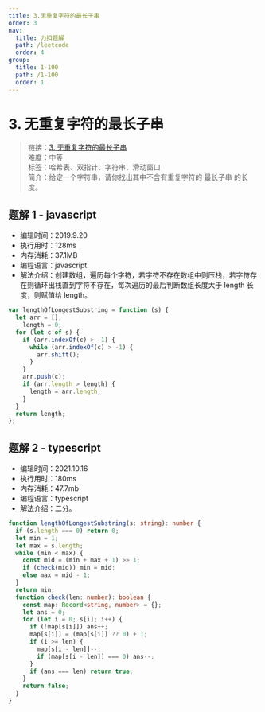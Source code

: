 ```yaml
---
title: 3.无重复字符的最长子串
order: 3
nav:
  title: 力扣题解
  path: /leetcode
  order: 4
group:
  title: 1-100
  path: /1-100
  order: 1
---
```


# 3. 无重复字符的最长子串

> 链接：[3. 无重复字符的最长子串](https://leetcode-cn.com/problems/longest-substring-without-repeating-characters/)  
> 难度：中等  
> 标签：哈希表、双指针、字符串、滑动窗口  
> 简介：给定一个字符串，请你找出其中不含有重复字符的 最长子串 的长度。

## 题解 1 - javascript

- 编辑时间：2019.9.20
- 执行用时：128ms
- 内存消耗：37.1MB
- 编程语言：javascript
- 解法介绍：创建数组，遍历每个字符，若字符不存在数组中则压栈，若字符存在则循环出栈直到字符不存在，每次遍历的最后判断数组长度大于 length 长度，则赋值给 length。

```javascript
var lengthOfLongestSubstring = function (s) {
  let arr = [],
    length = 0;
  for (let c of s) {
    if (arr.indexOf(c) > -1) {
      while (arr.indexOf(c) > -1) {
        arr.shift();
      }
    }
    arr.push(c);
    if (arr.length > length) {
      length = arr.length;
    }
  }
  return length;
};
```

## 题解 2 - typescript

- 编辑时间：2021.10.16
- 执行用时：180ms
- 内存消耗：47.7mb
- 编程语言：typescript
- 解法介绍：二分。

```typescript
function lengthOfLongestSubstring(s: string): number {
  if (s.length === 0) return 0;
  let min = 1;
  let max = s.length;
  while (min < max) {
    const mid = (min + max + 1) >> 1;
    if (check(mid)) min = mid;
    else max = mid - 1;
  }
  return min;
  function check(len: number): boolean {
    const map: Record<string, number> = {};
    let ans = 0;
    for (let i = 0; s[i]; i++) {
      if (!map[s[i]]) ans++;
      map[s[i]] = (map[s[i]] ?? 0) + 1;
      if (i >= len) {
        map[s[i - len]]--;
        if (map[s[i - len]] === 0) ans--;
      }
      if (ans === len) return true;
    }
    return false;
  }
}
```
